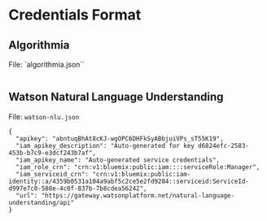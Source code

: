 # Credentials Format

## Algorithmia
File: `algorithmia.json``

```
```

## Watson Natural Language Understanding
File: `watson-nlu.json`

```
{
  "apikey": "abntuqBhAt8cKJ-wgOPC6DHFkSyABbjuiVPs_sT55K19",
  "iam_apikey_description": "Auto-generated for key d6824efc-2583-453b-b7c9-e3dcf243b7af",
  "iam_apikey_name": "Auto-generated service credentials",
  "iam_role_crn": "crn:v1:bluemix:public:iam::::serviceRole:Manager",
  "iam_serviceid_crn": "crn:v1:bluemix:public:iam-identity::a/4359b0531a104a9abf5c2ce5e2fd9284::serviceid:ServiceId-d997e7c0-588e-4c0f-837b-7b8cdea56242",
  "url": "https://gateway.watsonplatform.net/natural-language-understanding/api"
}
```